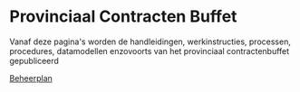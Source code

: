 # Provinciaal Contracten Buffet

Vanaf deze pagina's worden de handleidingen, werkinstructies, processen, procedures, datamodellen enzovoorts van het provinciaal contractenbuffet gepubliceerd

[Beheerplan](http://docs.crow.nl/PCB/beheerplan)
